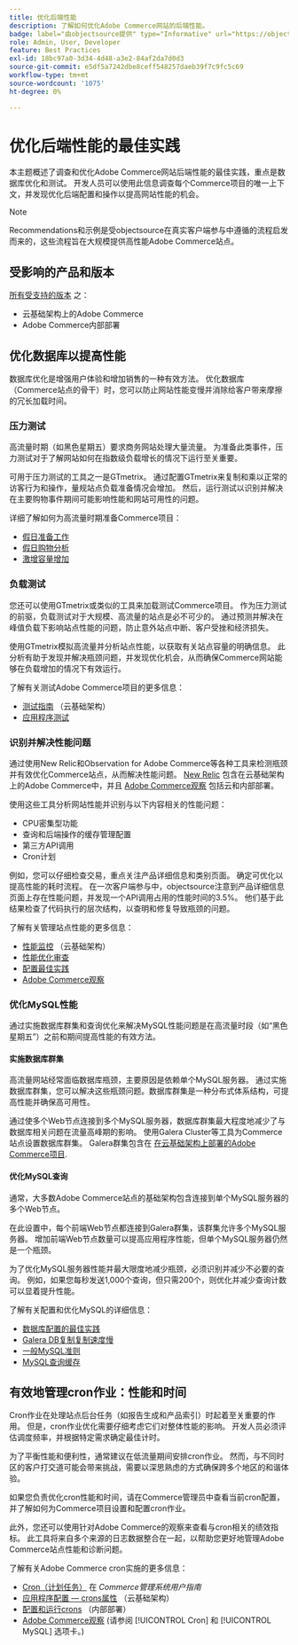 ```yaml
---
title: 优化后端性能
description: 了解如何优化Adobe Commerce网站的后端性能。
badge: label="由objectsource提供" type="Informative" url="https://objectsource.co.uk/" tooltip="objectsource"
role: Admin, User, Developer
feature: Best Practices
exl-id: 18bc97a0-3d34-4d48-a3e2-84af2da7d0d3
source-git-commit: e5df5a7242dbe8ceff548257daeb39f7c9fc5c69
workflow-type: tm+mt
source-wordcount: '1075'
ht-degree: 0%

---
```


# 优化后端性能的最佳实践

本主题概述了调查和优化Adobe Commerce网站后端性能的最佳实践，重点是数据库优化和测试。 开发人员可以使用此信息调查每个Commerce项目的唯一上下文，并发现优化后端配置和操作以提高网站性能的机会。

>[!NOTE]
>
>Recommendations和示例是受objectsource在真实客户端参与中遵循的流程启发而来的，这些流程旨在大规模提供高性能Adobe Commerce站点。

## 受影响的产品和版本

[所有受支持的版本](../../../release/versions.md) 之：

- 云基础架构上的Adobe Commerce
- Adobe Commerce内部部署

## 优化数据库以提高性能

数据库优化是增强用户体验和增加销售的一种有效方法。 优化数据库（Commerce站点的骨干）时，您可以防止网站性能变慢并消除给客户带来摩擦的冗长加载时间。

### 压力测试

高流量时期（如黑色星期五）要求商务网站处理大量流量。 为准备此类事件，压力测试对于了解网站如何在指数级负载增长的情况下运行至关重要。

可用于压力测试的工具之一是GTmetrix。 通过配置GTmetrix来复制和乘以正常的访客行为和操作，量规站点负载准备情况会增加。 然后，运行测试以识别并解决在主要购物事件期间可能影响性能和网站可用性的问题。

详细了解如何为高流量时期准备Commerce项目：

- [假日准备工作](https://experienceleague.adobe.com/docs/events/commerce-intelligence-webinar-recordings/2021/holiday-readiness.html)
- [假日购物分析](https://experienceleague.adobe.com/docs/commerce-business-intelligence/mbi/analyze/performance/holiday-season-perf.html)
- [激增容量增加](https://experienceleague.adobe.com/docs/commerce-knowledge-base/kb/announcements/commerce-announcements/2021-holiday-surge-capacity-requests-for-magento-commerce-cloud.html)

### 负载测试

您还可以使用GTmetrix或类似的工具来加载测试Commerce项目。 作为压力测试的前驱，负载测试对于大规模、高流量的站点是必不可少的。 通过预测并解决在峰值负载下影响站点性能的问题，防止意外站点中断、客户受挫和经济损失。

使用GTmetrix模拟高流量并分析站点性能，以获取有关站点容量的明确信息。 此分析有助于发现并解决瓶颈问题，并发现优化机会，从而确保Commerce网站能够在负载增加的情况下有效运行。

了解有关测试Adobe Commerce项目的更多信息：

- [测试指南](https://experienceleague.adobe.com/docs/commerce-cloud-service/user-guide/develop/test/guidance.html)  （云基础架构）
- [应用程序测试](https://developer.adobe.com/commerce/testing/guide/)

### 识别并解决性能问题

通过使用New Relic和Observation for Adobe Commerce等各种工具来检测瓶颈并有效优化Commerce站点，从而解决性能问题。 [New Relic](https://experienceleague.adobe.com/docs/commerce-cloud-service/user-guide/monitor/new-relic/new-relic-service.html) 包含在云基础架构上的Adobe Commerce中，并且 [Adobe Commerce观察](/help/tools/observation-for-adobe-commerce/intro.md) 包括云和内部部署。

使用这些工具分析网站性能并识别与以下内容相关的性能问题：

- CPU密集型功能
- 查询和后端操作的缓存管理配置
- 第三方API调用
- Cron计划

例如，您可以仔细检查交易，重点关注产品详细信息和类别页面。 确定可优化以提高性能的耗时流程。 在一次客户端参与中，objectsource注意到产品详细信息页面上存在性能问题，并发现一个API调用占用的性能时间的3.5%。 他们基于此结果检查了代码执行的层次结构，以查明和修复导致瓶颈的问题。

了解有关管理站点性能的更多信息：

- [性能监控](https://experienceleague.adobe.com/docs/commerce-cloud-service/user-guide/monitor/performance.html) （云基础架构）
- [性能优化审查](/help/implementation-playbook/infrastructure/performance/recommendations.md)
- [配置最佳实践](/help/performance/configuration.md)
- [Adobe Commerce观察](/help/tools/observation-for-adobe-commerce/intro.md)

### 优化MySQL性能

通过实施数据库群集和查询优化来解决MySQL性能问题是在高流量时段（如“黑色星期五”）之前和期间提高性能的有效方法。

#### 实施数据库群集

高流量网站经常面临数据库瓶颈，主要原因是依赖单个MySQL服务器。 通过实施数据库群集，您可以解决这些瓶颈问题。数据库群集是一种分布式体系结构，可提高性能并确保高可用性。

通过使多个Web节点连接到多个MySQL服务器，数据库群集最大程度地减少了与数据库相关问题在流量高峰期的影响。 使用Galera Cluster等工具为Commerce站点设置数据库群集。 Galera群集包含在 [在云基础架构上部署的Adobe Commerce项目](https://experienceleague.adobe.com/docs/commerce-operations/implementation-playbook/infrastructure/cloud/technology.html).

#### 优化MySQL查询

通常，大多数Adobe Commerce站点的基础架构包含连接到单个MySQL服务器的多个Web节点。

在此设置中，每个前端Web节点都连接到Galera群集，该群集允许多个MySQL服务器。 增加前端Web节点数量可以提高应用程序性能，但单个MySQL服务器仍然是一个瓶颈。

为了优化MySQL服务器性能并最大限度地减少瓶颈，必须识别并减少不必要的查询。 例如，如果您每秒发送1,000个查询，但只需200个，则优化并减少查询计数可以显着提升性能。

了解有关配置和优化MySQL的详细信息：

- [数据库配置的最佳实践](https://experienceleague.adobe.com/docs/commerce-operations/implementation-playbook/best-practices/planning/database-on-cloud.html)
- [Galera DB复制复制速度慢](https://experienceleague.adobe.com/docs/commerce-learn/tutorials/backend-development/galera-db-slow-replication.html)
- [一般MySQL准则](/help/installation/prerequisites/database/mysql.md)
- [MySQL查询缓存](https://experienceleague.adobe.com/docs/commerce-learn/tutorials/backend-development/mysql-query-cache.html)

## 有效地管理cron作业：性能和时间

Cron作业在处理站点后台任务（如报告生成和产品索引）时起着至关重要的作用。 但是，cron作业优化需要仔细考虑它们对整体性能的影响。 开发人员必须评估调度频率，并根据特定需求确定最佳计时。

为了平衡性能和便利性，通常建议在低流量期间安排cron作业。 然而，与不同时区的客户打交道可能会带来挑战，需要以深思熟虑的方式确保跨多个地区的和谐体验。

如果您负责优化cron性能和时间，请在Commerce管理员中查看当前cron配置，并了解如何为Commerce项目设置和配置cron作业。

此外，您还可以使用针对Adobe Commerce的观察来查看与cron相关的绩效指标。 此工具将来自多个来源的日志数据整合在一起，以帮助您更好地管理Adobe Commerce站点性能和诊断问题。

了解有关Adobe Commerce cron实施的更多信息：

- [Cron（计划任务）](https://experienceleague.adobe.com/docs/commerce-admin/systems/tools/cron.html) 在 _Commerce管理系统用户指南_
- [应用程序配置 — crons属性](https://experienceleague.adobe.com/docs/commerce-cloud-service/user-guide/configure/app/properties/crons-property.html) （云基础架构）
- [配置和运行crons](https://experienceleague.adobe.com/docs/commerce-cloud-service/user-guide/configure/app/properties/crons-property.html) （内部部署）
- [Adobe Commerce观察](https://experienceleague.adobe.com/docs/commerce-operations/tools/observation-for-adobe-commerce/intro.html) (请参阅 [!UICONTROL Cron] 和 [!UICONTROL MySQL] 选项卡。)
